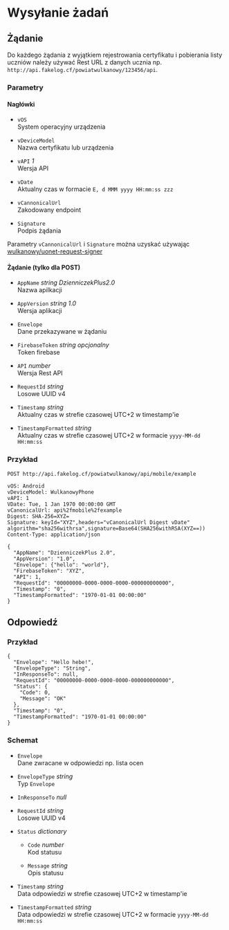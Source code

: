 # Wysyłanie żadań

## Żądanie

Do każdego żądania z wyjątkiem rejestrowania certyfikatu i pobierania listy uczniów należy używać Rest URL z danych ucznia np. `http://api.fakelog.cf/powiatwulkanowy/123456/api`.

### Parametry

#### Nagłówki

- `vOS`\
  System operacyjny urządzenia

- `vDeviceModel`\
  Nazwa certyfikatu lub urządzenia

- `vAPI` _1_\
  Wersja API

- `vDate`\
  Aktualny czas w formacie `E, d MMM yyyy HH:mm:ss zzz`

- `vCannonicalUrl`\
  Zakodowany endpoint

- `Signature`\
  Podpis żądania

Parametry `vCannonicalUrl` i `Signature` można uzyskać używając [wulkanowy/uonet-request-signer](wulkanowy/uonet-request-signer)

#### Żądanie (tylko dla POST)

- `AppName` _string_ _DzienniczekPlus2.0_\
  Nazwa apilkacji

- `AppVersion` _string_ _1.0_\
  Wersja aplikacji

- `Envelope`\
  Dane przekazywane w żądaniu


- `FirebaseToken` _string_ _opcjonalny_\
    Token firebase
  
- `API` _number_\
  Wersja Rest API

- `RequestId` _string_\
  Losowe UUID v4

- `Timestamp` _string_\
  Aktualny czas w strefie czasowej UTC+2 w timestamp'ie

- `TimestampFormatted` _string_\
  Aktualny czas w strefie czasowej UTC+2 w formacie `yyyy-MM-dd  HH:mm:ss`

### Przykład

```http
POST http://api.fakelog.cf/powiatwulkanowy/api/mobile/example

vOS: Android
vDeviceModel: WulkanowyPhone
vAPI: 1
VDate: Tue, 1 Jan 1970 00:00:00 GMT
vCanonicalUrl: api%2fmobile%2fexample
Digest: SHA-256=XYZ=
Signature: keyId="XYZ",headers="vCanonicalUrl Digest vDate" algorithm="sha256withrsa",signature=Base64(SHA256withRSA(XYZ==))
Content-Type: application/json

{
  "AppName": "DzienniczekPlus 2.0",
  "AppVersion": "1.0",
  "Envelope": {"hello": "world"},
  "FirebaseToken": "XYZ",
  "API": 1,
  "RequestId": "00000000-0000-0000-0000-000000000000",
  "Timestamp": "0",
  "TimestampFormatted": "1970-01-01 00:00:00"
}
```

## Odpowiedź

### Przykład

```http
{
  "Envelope": "Hello hebe!",
  "EnvelopeType": "String",
  "InResponseTo": null,
  "RequestId": "00000000-0000-0000-0000-000000000000",
  "Status": {
    "Code": 0,
    "Message": "OK"
  },
  "Timestamp": "0",
  "TimestampFormatted": "1970-01-01 00:00:00"
}
```

### Schemat

- `Envelope`\
  Dane zwracane w odpowiedzi np. lista ocen

- `EnvelopeType` _string_\
  Typ `Envelope`

- `InResponseTo` _null_

- `RequestId` _string_\
  Losowe UUID v4

- `Status` _dictionary_

  - `Code` _number_\
    Kod statusu

  - `Message` _string_\
    Opis statusu

- `Timestamp` _string_\
  Data odpowiedzi w strefie czasowej UTC+2 w timestamp'ie

- `TimestampFormatted` _string_\
  Data odpowiedzi w strefie czasowej UTC+2 w formacie `yyyy-MM-dd  HH:mm:ss`
